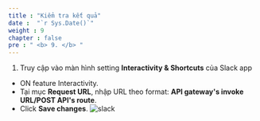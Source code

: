 ```yaml
---
title : "Kiểm tra kết quả"
date :  "`r Sys.Date()`" 
weight : 9
chapter : false
pre : " <b> 9. </b> "
---
```

1.  Truy cập vào màn hình setting **Interactivity & Shortcuts** của Slack app
  + ON feature Interactivity.
  + Tại mục **Request URL**, nhập URL theo format: **API gateway's invoke URL/POST API's route**.
  + Click **Save changes**.
  ![slack](/images/slack/008.png)
